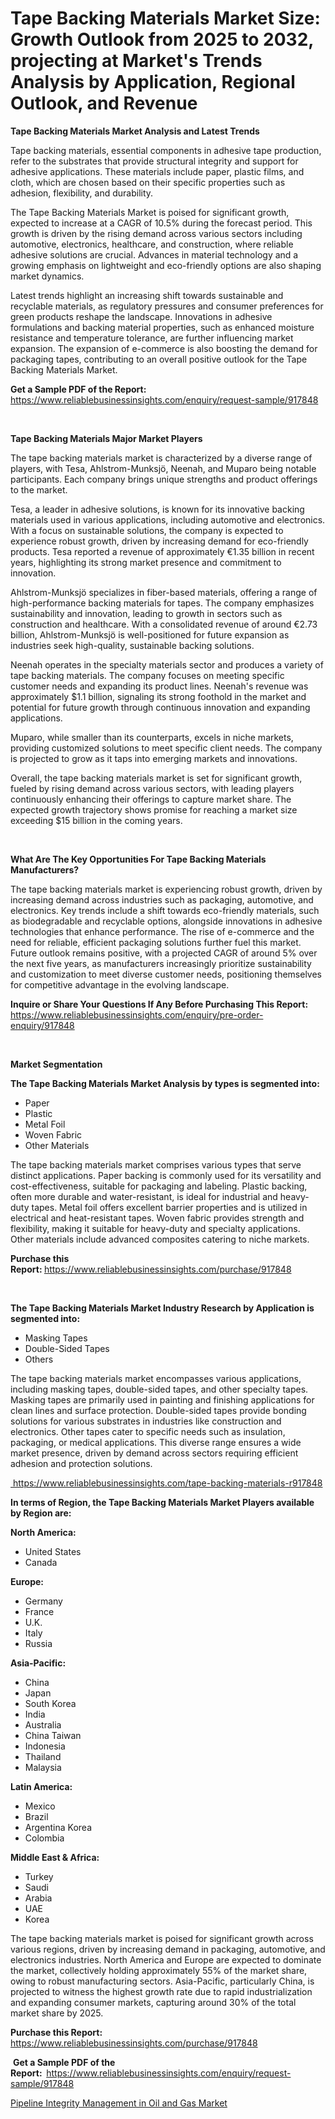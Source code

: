 <p><h1>Tape Backing Materials Market Size: Growth Outlook from 2025 to 2032, projecting at Market's Trends Analysis by Application, Regional Outlook, and Revenue</h1></p><p><strong>Tape Backing Materials Market Analysis and Latest Trends</strong></p>
<p><p>Tape backing materials, essential components in adhesive tape production, refer to the substrates that provide structural integrity and support for adhesive applications. These materials include paper, plastic films, and cloth, which are chosen based on their specific properties such as adhesion, flexibility, and durability. </p><p>The Tape Backing Materials Market is poised for significant growth, expected to increase at a CAGR of 10.5% during the forecast period. This growth is driven by the rising demand across various sectors including automotive, electronics, healthcare, and construction, where reliable adhesive solutions are crucial. Advances in material technology and a growing emphasis on lightweight and eco-friendly options are also shaping market dynamics. </p><p>Latest trends highlight an increasing shift towards sustainable and recyclable materials, as regulatory pressures and consumer preferences for green products reshape the landscape. Innovations in adhesive formulations and backing material properties, such as enhanced moisture resistance and temperature tolerance, are further influencing market expansion. The expansion of e-commerce is also boosting the demand for packaging tapes, contributing to an overall positive outlook for the Tape Backing Materials Market.</p></p>
<p><strong>Get a Sample PDF of the Report:&nbsp;</strong> <a href="https://www.reliablebusinessinsights.com/enquiry/request-sample/917848?utm_campaign=2247&utm_medium=2&utm_source=Github&utm_content=ia&utm_term=07032025&utm_id=tape-backing-materials">https://www.reliablebusinessinsights.com/enquiry/request-sample/917848</a></p>
<p>&nbsp;</p>
<p><strong>Tape Backing Materials Major Market Players</strong></p>
<p><p>The tape backing materials market is characterized by a diverse range of players, with Tesa, Ahlstrom-Munksjö, Neenah, and Muparo being notable participants. Each company brings unique strengths and product offerings to the market.</p><p>Tesa, a leader in adhesive solutions, is known for its innovative backing materials used in various applications, including automotive and electronics. With a focus on sustainable solutions, the company is expected to experience robust growth, driven by increasing demand for eco-friendly products. Tesa reported a revenue of approximately €1.35 billion in recent years, highlighting its strong market presence and commitment to innovation.</p><p>Ahlstrom-Munksjö specializes in fiber-based materials, offering a range of high-performance backing materials for tapes. The company emphasizes sustainability and innovation, leading to growth in sectors such as construction and healthcare. With a consolidated revenue of around €2.73 billion, Ahlstrom-Munksjö is well-positioned for future expansion as industries seek high-quality, sustainable backing solutions.</p><p>Neenah operates in the specialty materials sector and produces a variety of tape backing materials. The company focuses on meeting specific customer needs and expanding its product lines. Neenah's revenue was approximately $1.1 billion, signaling its strong foothold in the market and potential for future growth through continuous innovation and expanding applications.</p><p>Muparo, while smaller than its counterparts, excels in niche markets, providing customized solutions to meet specific client needs. The company is projected to grow as it taps into emerging markets and innovations.</p><p>Overall, the tape backing materials market is set for significant growth, fueled by rising demand across various sectors, with leading players continuously enhancing their offerings to capture market share. The expected growth trajectory shows promise for reaching a market size exceeding $15 billion in the coming years.</p></p>
<p>&nbsp;</p>
<p><strong>What Are The Key Opportunities For Tape Backing Materials Manufacturers?</strong></p>
<p><p>The tape backing materials market is experiencing robust growth, driven by increasing demand across industries such as packaging, automotive, and electronics. Key trends include a shift towards eco-friendly materials, such as biodegradable and recyclable options, alongside innovations in adhesive technologies that enhance performance. The rise of e-commerce and the need for reliable, efficient packaging solutions further fuel this market. Future outlook remains positive, with a projected CAGR of around 5% over the next five years, as manufacturers increasingly prioritize sustainability and customization to meet diverse customer needs, positioning themselves for competitive advantage in the evolving landscape.</p></p>
<p><strong>Inquire or Share Your Questions If Any Before Purchasing This Report:</strong> <a href="https://www.reliablebusinessinsights.com/enquiry/pre-order-enquiry/917848?utm_campaign=2247&utm_medium=2&utm_source=Github&utm_content=ia&utm_term=07032025&utm_id=tape-backing-materials">https://www.reliablebusinessinsights.com/enquiry/pre-order-enquiry/917848</a></p>
<p>&nbsp;</p>
<p><strong>Market Segmentation</strong></p>
<p><strong>The Tape Backing Materials Market Analysis by types is segmented into:</strong></p>
<p><ul><li>Paper</li><li>Plastic</li><li>Metal Foil</li><li>Woven Fabric</li><li>Other Materials</li></ul></p>
<p><p>The tape backing materials market comprises various types that serve distinct applications. Paper backing is commonly used for its versatility and cost-effectiveness, suitable for packaging and labeling. Plastic backing, often more durable and water-resistant, is ideal for industrial and heavy-duty tapes. Metal foil offers excellent barrier properties and is utilized in electrical and heat-resistant tapes. Woven fabric provides strength and flexibility, making it suitable for heavy-duty and specialty applications. Other materials include advanced composites catering to niche markets.</p></p>
<p><strong>Purchase this Report:&nbsp;</strong><a href="https://www.reliablebusinessinsights.com/purchase/917848?utm_campaign=2247&utm_medium=2&utm_source=Github&utm_content=ia&utm_term=07032025&utm_id=tape-backing-materials">https://www.reliablebusinessinsights.com/purchase/917848</a></p>
<p>&nbsp;</p>
<p><strong>The Tape Backing Materials Market Industry Research by Application is segmented into:</strong></p>
<p><ul><li>Masking Tapes</li><li>Double-Sided Tapes</li><li>Others</li></ul></p>
<p><p>The tape backing materials market encompasses various applications, including masking tapes, double-sided tapes, and other specialty tapes. Masking tapes are primarily used in painting and finishing applications for clean lines and surface protection. Double-sided tapes provide bonding solutions for various substrates in industries like construction and electronics. Other tapes cater to specific needs such as insulation, packaging, or medical applications. This diverse range ensures a wide market presence, driven by demand across sectors requiring efficient adhesion and protection solutions.</p></p>
<p><a href="https://www.reliablebusinessinsights.com/tape-backing-materials-r917848?utm_campaign=2247&utm_medium=2&utm_source=Github&utm_content=ia&utm_term=07032025&utm_id=tape-backing-materials">&nbsp;https://www.reliablebusinessinsights.com/tape-backing-materials-r917848</a></p>
<p><strong>In terms of Region, the Tape Backing Materials Market Players available by Region are:</strong></p>
<p>
    <p> <strong> North America: </strong>
        <ul>
            <li>United States</li>
            <li>Canada</li>
        </ul>
        </p> 
    <p> <strong> Europe: </strong>
        <ul>
            <li>Germany</li>
            <li>France</li>
            <li>U.K.</li>
            <li>Italy</li>
            <li>Russia</li>
        </ul>
        </p> 
    <p> <strong> Asia-Pacific: </strong>
        <ul>
            <li>China</li>
            <li>Japan</li>
            <li>South Korea</li>
            <li>India</li>
            <li>Australia</li>
            <li>China Taiwan</li>
            <li>Indonesia</li>
            <li>Thailand</li>
            <li>Malaysia</li>
        </ul>
        </p> 
    <p> <strong> Latin America: </strong>
        <ul>
            <li>Mexico</li>
            <li>Brazil</li>
            <li>Argentina Korea</li>
            <li>Colombia</li>
        </ul>
        </p> 
    <p> <strong> Middle East & Africa: </strong>
        <ul>
            <li>Turkey</li>
            <li>Saudi</li>
            <li>Arabia</li>
            <li>UAE</li>
            <li>Korea</li>
        </ul>
    </p>
    </p>
<p><p>The tape backing materials market is poised for significant growth across various regions, driven by increasing demand in packaging, automotive, and electronics industries. North America and Europe are expected to dominate the market, collectively holding approximately 55% of the market share, owing to robust manufacturing sectors. Asia-Pacific, particularly China, is projected to witness the highest growth rate due to rapid industrialization and expanding consumer markets, capturing around 30% of the total market share by 2025.</p></p>
<p><strong>Purchase this Report: </strong><a href="https://www.reliablebusinessinsights.com/purchase/917848?utm_campaign=2247&utm_medium=2&utm_source=Github&utm_content=ia&utm_term=07032025&utm_id=tape-backing-materials">https://www.reliablebusinessinsights.com/purchase/917848</a></p>
<p>&nbsp;<strong>Get a Sample PDF of the Report:&nbsp;&nbsp;</strong><a href="https://www.reliablebusinessinsights.com/enquiry/request-sample/917848?utm_campaign=2247&utm_medium=2&utm_source=Github&utm_content=ia&utm_term=07032025&utm_id=tape-backing-materials">https://www.reliablebusinessinsights.com/enquiry/request-sample/917848</a></p>
<p><strong></strong></p>
<p><p><a href="https://github.com/gerdabatiskzv9/Market-Research-Report-List-1/blob/main/pipeline-integrity-management-in-oil-and-gas-market.md?utm_campaign=2247&utm_medium=2&utm_source=Github&utm_content=ia&utm_term=07032025&utm_id=tape-backing-materials">Pipeline Integrity Management in Oil and Gas Market</a></p></p>